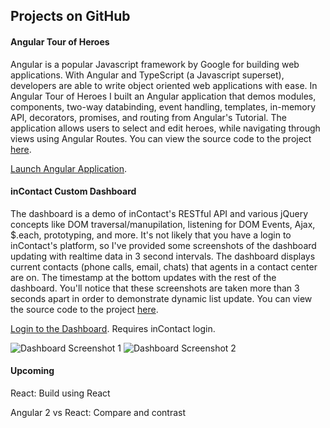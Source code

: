 ## Projects on GitHub

#### Angular Tour of Heroes
Angular is a popular Javascript framework by Google for building web applications. With Angular and TypeScript (a Javascript superset), developers are able to write object oriented web applications with ease. In Angular Tour of Heroes I built an Angular application that demos modules, components, two-way databinding, event handling, templates, in-memory API, decorators, promises, and routing from Angular's Tutorial. The application allows users to select and edit heroes, while navigating through views using Angular Routes. You can view the source code to the project [here](https://github.com/agarciamog/angular-tour-of-heroes/tree/master/src/app).

[Launch Angular Application](https://agarciamog.github.io/angular-tour-of-heroes/).

#### inContact Custom Dashboard
The dashboard is a demo of inContact's RESTful API and various jQuery concepts like DOM traversal/manupilation, listening for DOM Events, Ajax, $.each, prototyping, and more. It's not likely that you have a login to inContact's platform, so I've provided some screenshots of the dashboard updating with realtime data in 3 second intervals. The dashboard displays current contacts (phone calls, email, chats) that agents in a contact center are on. The timestamp at the bottom updates with the rest of the dashboard. You'll notice that these screenshots are taken more than 3 seconds apart in order to demonstrate dynamic list update. You can view the source code to the project [here](https://github.com/agarciamog/incontact-dashboard).

[Login to the Dashboard](https://agarciamog.github.io/incontact-dashboard/redirect). Requires inContact login.

![Dashboard Screenshot 1](https://agarciamog.github.io/img/dashboard1.PNG)
![Dashboard Screenshot 2](https://agarciamog.github.io/img/dashboard2.PNG)

#### Upcoming
React: Build using React

Angular 2 vs React: Compare and contrast
